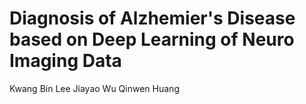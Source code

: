 # Diagnosis of Alzhemier's Disease based on Deep Learning of Neuro Imaging Data

Kwang Bin Lee
Jiayao Wu
Qinwen Huang
